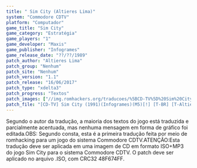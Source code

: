 ```yaml
---
title: " Sim City (Altieres Lima)"
system: "Commodore CDTV"
platform: "Computador"
game_title: "Sim City"
game_category: "Estratégia"
game_players: "1"
game_developer: "Maxis"
game_publisher: "Infogrames"
game_release_date: "??/??/1989"
patch_author: "Altieres Lima"
patch_group: "Nenhum"
patch_site: "Nenhum"
patch_version: "1.1"
patch_release: "16/06/2017"
patch_type: "xdelta3"
patch_progress: "Textos"
patch_images: ["//img.romhackers.org/traducoes/%5BCD-TV%5D%20Sim%20City%20-%20Altieres%20Lima%20-%201.png","//img.romhackers.org/traducoes/%5BCD-TV%5D%20Sim%20City%20-%20Altieres%20Lima%20-%202.png","//img.romhackers.org/traducoes/%5BCD-TV%5D%20Sim%20City%20-%20Altieres%20Lima%20-%203.png"]
patch_file: "[CD-TV] Sim City (1991)(Infogrames)(M5)[!] [T-BR] [T-Altieres Lima G-Nenhum] [V-1.1 A-2017].zip"
---
```

Segundo o autor da tradução, a maioria dos textos do jogo está traduzida e parcialmente acentuada, mas nenhuma mensagem em forma de gráfico foi editada.OBS: Segundo consta, esta é a primeira tradução feita por meio de romhacking para um jogo do sistema Commodore CDTV.ATENÇÃO:Esta tradução deve ser aplicada em uma imagem de CD em formato ISO+MP3 do jogo Sim City para o sistema Commodore CDTV. O patch deve ser aplicado no arquivo .ISO, com CRC32 48F674FF.